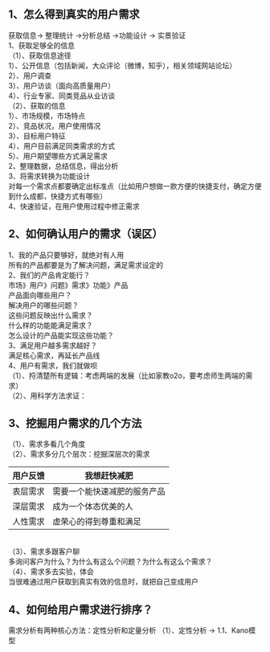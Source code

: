 ## 1、怎么得到真实的用户需求
获取信息-> 整理统计 ->分析总结 ->功能设计 -> 实景验证<br/>
1、获取足够全的信息<br/>
 （1）、获取信息途径<br/>
    1）、公开信息（包括新闻，大众评论（微博，知乎），相关领域网站论坛）<br/>
    2）、用户调查<br/>
    3）、用户访谈（面向高质量用户）<br/>
    4）、行业专家、同类竞品从业访谈<br/>
  （2）、获取的信息<br/>
    1）、市场规模，市场特点<br/>
    2）、竞品状况，用户使用情况<br/>
    3）、目标用户特征<br/>
    4）、用户目前满足同类需求的方式<br/>
    5）、用户期望哪些方式满足需求<br/>
2、整理数据，总结信息，得出分析<br/>
3、将需求转换为功能设计<br/>
对每一个需求点都要确定出标准点（比如用户想做一款方便的快捷支付，确定方便到什么成都，快捷方式有哪些）<br/>
4、快速验证，在用户使用过程中修正需求<br/>

## 2、如何确认用户的需求（误区）
1、我的产品只要够好，就绝对有人用<br/>
所有的产品都要是为了解决问题，满足需求设定的<br/>
2、我们的产品肯定能行？<br/>
市场》用户》问题》需求》功能》产品<br/>
产品面向哪些用户？<br/>
解决用户的哪些问题？<br/>
这些问题反映出什么需求？<br/>
什么样的功能能满足需求？<br/>
怎么设计的产品能实现这些功能？<br/>
3、满足用户越多需求越好？<br/>
满足核心需求，再延长产品线<br/>
4、用户有需求，我们就做呗<br/>
（1）、捋清楚所有逻辑：考虑两端的发展（比如家教o2o，要考虑师生两端的需求）<br/>
（2）、用科学方法求证：<br/>

## 3、挖掘用户需求的几个方法<br/>
（1）、需求多看几个角度<br/>
（2）、需求多分几个层次：挖掘深层次的需求<br/>

| 用户反馈 | 我想赶快减肥 |
|--|--|
| 表层需求 |需要一个能快速减肥的服务产品  |
|深层需求|成为一个体态优美的人|
|人性需求|虚荣心的得到尊重和满足|

<br/> 
（3）、需求多跟客户聊<br/>
多询问客户为什么？为什么有这么个问题？为什么有这么个需求？<br/>
（4）、需求多去实验，体会<br/>
当很难通过用户获取到真实有效的信息时，就把自己变成用户<br/>

## 4、如何给用户需求进行排序？
需求分析有两种核心方法：定性分析和定量分析
（1）、定性分析
   -> 1.1、Kano模型
